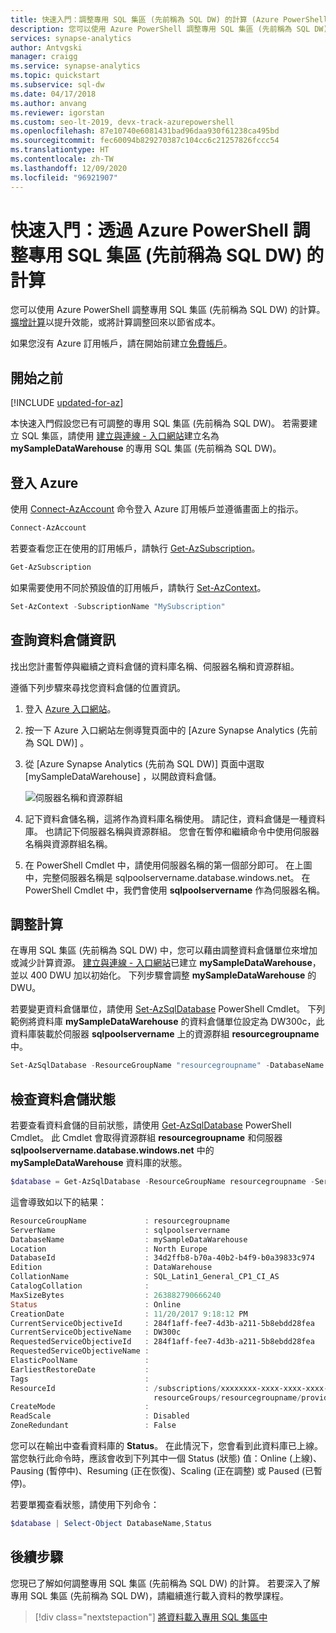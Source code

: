 ```yaml
---
title: 快速入門：調整專用 SQL 集區 (先前稱為 SQL DW) 的計算 (Azure PowerShell)
description: 您可以使用 Azure PowerShell 調整專用 SQL 集區 (先前稱為 SQL DW) 的計算。
services: synapse-analytics
author: Antvgski
manager: craigg
ms.service: synapse-analytics
ms.topic: quickstart
ms.subservice: sql-dw
ms.date: 04/17/2018
ms.author: anvang
ms.reviewer: igorstan
ms.custom: seo-lt-2019, devx-track-azurepowershell
ms.openlocfilehash: 87e10740e6081431bad96daa930f61238ca495bd
ms.sourcegitcommit: fec60094b829270387c104cc6c21257826fccc54
ms.translationtype: HT
ms.contentlocale: zh-TW
ms.lasthandoff: 12/09/2020
ms.locfileid: "96921907"
---
```

# <a name="quickstart-scale-compute-for-dedicated-sql-pool-formerly-sql-dw-with-azure-powershell"></a>快速入門：透過 Azure PowerShell 調整專用 SQL 集區 (先前稱為 SQL DW) 的計算

您可以使用 Azure PowerShell 調整專用 SQL 集區 (先前稱為 SQL DW) 的計算。 [擴增計算](sql-data-warehouse-manage-compute-overview.md)以提升效能，或將計算調整回來以節省成本。

如果您沒有 Azure 訂用帳戶，請在開始前建立[免費帳戶](https://azure.microsoft.com/free/)。

## <a name="before-you-begin"></a>開始之前

[!INCLUDE [updated-for-az](../../../includes/updated-for-az.md)]

本快速入門假設您已有可調整的專用 SQL 集區 (先前稱為 SQL DW)。 若需要建立 SQL 集區，請使用 [建立與連線 - 入口網站](create-data-warehouse-portal.md)建立名為 **mySampleDataWarehouse** 的專用 SQL 集區 (先前稱為 SQL DW)。

## <a name="log-in-to-azure"></a>登入 Azure

使用 [Connect-AzAccount](/powershell/module/az.accounts/connect-azaccount?toc=/azure/synapse-analytics/sql-data-warehouse/toc.json&bc=/azure/synapse-analytics/sql-data-warehouse/breadcrumb/toc.json) 命令登入 Azure 訂用帳戶並遵循畫面上的指示。

```powershell
Connect-AzAccount
```

若要查看您正在使用的訂用帳戶，請執行 [Get-AzSubscription](/powershell/module/az.accounts/get-azsubscription?toc=/azure/synapse-analytics/sql-data-warehouse/toc.json&bc=/azure/synapse-analytics/sql-data-warehouse/breadcrumb/toc.json)。

```powershell
Get-AzSubscription
```

如果需要使用不同於預設值的訂用帳戶，請執行 [Set-AzContext](/powershell/module/az.accounts/set-azcontext?toc=/azure/synapse-analytics/sql-data-warehouse/toc.json&bc=/azure/synapse-analytics/sql-data-warehouse/breadcrumb/toc.json)。

```powershell
Set-AzContext -SubscriptionName "MySubscription"
```

## <a name="look-up-data-warehouse-information"></a>查詢資料倉儲資訊

找出您計畫暫停與繼續之資料倉儲的資料庫名稱、伺服器名稱和資源群組。

遵循下列步驟來尋找您資料倉儲的位置資訊。

1. 登入 [Azure 入口網站](https://portal.azure.com/)。
2. 按一下 Azure 入口網站左側導覽頁面中的 [Azure Synapse Analytics (先前為 SQL DW)]  。
3. 從 [Azure Synapse Analytics (先前為 SQL DW)]  頁面中選取 [mySampleDataWarehouse]  ，以開啟資料倉儲。

    ![伺服器名稱和資源群組](./media/quickstart-scale-compute-powershell/locate-data-warehouse-information.png)

4. 記下資料倉儲名稱，這將作為資料庫名稱使用。 請記住，資料倉儲是一種資料庫。 也請記下伺服器名稱與資源群組。 您會在暫停和繼續命令中使用伺服器名稱與資源群組名稱。
5. 在 PowerShell Cmdlet 中，請使用伺服器名稱的第一個部分即可。 在上圖中，完整伺服器名稱是 sqlpoolservername.database.windows.net。 在 PowerShell Cmdlet 中，我們會使用 **sqlpoolservername** 作為伺服器名稱。

## <a name="scale-compute"></a>調整計算

在專用 SQL 集區 (先前稱為 SQL DW) 中，您可以藉由調整資料倉儲單位來增加或減少計算資源。 [建立與連線 - 入口網站](create-data-warehouse-portal.md)已建立 **mySampleDataWarehouse**，並以 400 DWU 加以初始化。 下列步驟會調整 **mySampleDataWarehouse** 的 DWU。

若要變更資料倉儲單位，請使用 [Set-AzSqlDatabase](/powershell/module/az.sql/set-azsqldatabase?toc=/azure/synapse-analytics/sql-data-warehouse/toc.json&bc=/azure/synapse-analytics/sql-data-warehouse/breadcrumb/toc.json) PowerShell Cmdlet。 下列範例將資料庫 **mySampleDataWarehouse** 的資料倉儲單位設定為 DW300c，此資料庫裝載於伺服器 **sqlpoolservername** 上的資源群組 **resourcegroupname** 中。

```Powershell
Set-AzSqlDatabase -ResourceGroupName "resourcegroupname" -DatabaseName "mySampleDataWarehouse" -ServerName "sqlpoolservername" -RequestedServiceObjectiveName "DW300c"
```

## <a name="check-data-warehouse-state"></a>檢查資料倉儲狀態

若要查看資料倉儲的目前狀態，請使用 [Get-AzSqlDatabase](/powershell/module/az.sql/get-azsqldatabase?toc=/azure/synapse-analytics/sql-data-warehouse/toc.json&bc=/azure/synapse-analytics/sql-data-warehouse/breadcrumb/toc.json) PowerShell Cmdlet。 此 Cmdlet 會取得資源群組 **resourcegroupname** 和伺服器 **sqlpoolservername.database.windows.net** 中的 **mySampleDataWarehouse** 資料庫的狀態。

```powershell
$database = Get-AzSqlDatabase -ResourceGroupName resourcegroupname -ServerName sqlpoolservername -DatabaseName mySampleDataWarehouse
```

這會導致如以下的結果：

```powershell
ResourceGroupName             : resourcegroupname
ServerName                    : sqlpoolservername
DatabaseName                  : mySampleDataWarehouse
Location                      : North Europe
DatabaseId                    : 34d2ffb8-b70a-40b2-b4f9-b0a39833c974
Edition                       : DataWarehouse
CollationName                 : SQL_Latin1_General_CP1_CI_AS
CatalogCollation              :
MaxSizeBytes                  : 263882790666240
Status                        : Online
CreationDate                  : 11/20/2017 9:18:12 PM
CurrentServiceObjectiveId     : 284f1aff-fee7-4d3b-a211-5b8ebdd28fea
CurrentServiceObjectiveName   : DW300c
RequestedServiceObjectiveId   : 284f1aff-fee7-4d3b-a211-5b8ebdd28fea
RequestedServiceObjectiveName :
ElasticPoolName               :
EarliestRestoreDate           :
Tags                          :
ResourceId                    : /subscriptions/xxxxxxxx-xxxx-xxxx-xxxx-xxxxxxxxxxxx/
                                resourceGroups/resourcegroupname/providers/Microsoft.Sql/servers/sqlpoolservername/databases/mySampleDataWarehouse
CreateMode                    :
ReadScale                     : Disabled
ZoneRedundant                 : False
```

您可以在輸出中查看資料庫的 **Status**。 在此情況下，您會看到此資料庫已上線。  當您執行此命令時，應該會收到下列其中一個 Status (狀態) 值：Online (上線)、Pausing (暫停中)、Resuming (正在恢復)、Scaling (正在調整) 或 Paused (已暫停)。

若要單獨查看狀態，請使用下列命令：

```powershell
$database | Select-Object DatabaseName,Status
```

## <a name="next-steps"></a>後續步驟

您現已了解如何調整專用 SQL 集區 (先前稱為 SQL DW) 的計算。 若要深入了解專用 SQL 集區 (先前稱為 SQL DW)，請繼續進行載入資料的教學課程。

> [!div class="nextstepaction"]
>[將資料載入專用 SQL 集區中](load-data-from-azure-blob-storage-using-copy.md)
